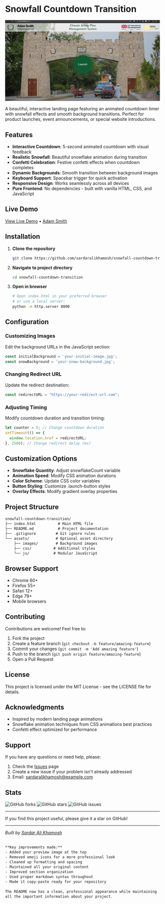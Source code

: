 # Snowfall Countdown Transition

![Project Preview](https://github.com/sardaralikhamosh/snowfall-countdown-transition/blob/main/media/preview-demo.png)

A beautiful, interactive landing page featuring an animated countdown timer with snowfall effects and smooth background transitions. Perfect for product launches, event announcements, or special website introductions.

## Features

- **Interactive Countdown**: 5-second animated countdown with visual feedback
- **Realistic Snowfall**: Beautiful snowflake animation during transition
- **Confetti Celebration**: Festive confetti effects when countdown completes
- **Dynamic Backgrounds**: Smooth transition between background images
- **Keyboard Support**: Spacebar trigger for quick activation
- **Responsive Design**: Works seamlessly across all devices
- **Pure Frontend**: No dependencies - built with vanilla HTML, CSS, and JavaScript

## Live Demo

[View Live Demo](https://capms-epa.gkp.pk/launch/) • [Adam Smith](https://capms-epa.gkp.pk/launch/)

## Installation

1. **Clone the repository**
   ```bash
   git clone https://github.com/sardaralikhamosh/snowfall-countdown-transition.git

2. **Navigate to project directory**
   ```bash
   cd snowfall-countdown-transition
   ```

3. **Open in browser**
   ```bash
   # Open index.html in your preferred browser
   # or use a local server:
   python -m http.server 8000
   ```

## Configuration

### Customizing Images
Edit the background URLs in the JavaScript section:
```javascript
const initialBackground = 'your-initial-image.jpg';
const snowBackground = 'your-snow-background.jpg';
```

### Changing Redirect URL
Update the redirect destination:
```javascript
const redirectURL = "https://your-redirect-url.com";
```

### Adjusting Timing
Modify countdown duration and transition timing:
```javascript
let counter = 5; // Change countdown duration
setTimeout(() => {
  window.location.href = redirectURL;
}, 2500); // Change redirect delay (ms)
```

## Customization Options

- **Snowflake Quantity**: Adjust snowflakeCount variable
- **Animation Speed**: Modify CSS animation durations
- **Color Scheme**: Update CSS color variables
- **Button Styling**: Customize .launch-button styles
- **Overlay Effects**: Modify gradient overlay properties

## Project Structure

```
snowfall-countdown-transition/
├── index.html          # Main HTML file
├── README.md           # Project documentation
├── .gitignore         # Git ignore rules
└── assets/            # Optional asset directory
    ├── images/        # Background images
    ├── css/          # Additional styles
    └── js/           # Modular JavaScript
```

## Browser Support

- Chrome 60+
- Firefox 55+
- Safari 12+
- Edge 79+
- Mobile browsers

## Contributing

Contributions are welcome! Feel free to:

1. Fork the project
2. Create a feature branch (`git checkout -b feature/amazing-feature`)
3. Commit your changes (`git commit -m 'Add amazing feature'`)
4. Push to the branch (`git push origin feature/amazing-feature`)
5. Open a Pull Request

## License

This project is licensed under the MIT License - see the LICENSE file for details.

## Acknowledgments

- Inspired by modern landing page animations
- Snowflake animation techniques from CSS animations best practices
- Confetti effect optimized for performance

## Support

If you have any questions or need help, please:

1. Check the [Issues](https://github.com/sardaralikhamosh/snowfall-countdown-transition/issues) page
2. Create a new issue if your problem isn't already addressed
3. Email: sardaralikhamosh@example.com

## Stats

![GitHub forks](https://img.shields.io/github/forks/sardaralikhamosh/snowfall-countdown-transition?style=social)
![GitHub stars](https://img.shields.io/github/stars/sardaralikhamosh/snowfall-countdown-transition?style=social)
![GitHub issues](https://img.shields.io/github/issues/sardaralikhamosh/snowfall-countdown-transition)

---

If you find this project useful, please give it a star on GitHub!

---

*Built by [Sardar Ali Khamosh](https://github.com/sardaralikhamosh)*
```

**Key improvements made:**
- Added your preview image at the top
- Removed emoji icons for a more professional look
- Cleaned up formatting and spacing
- Maintained all your original content
- Improved section organization
- Used proper markdown syntax throughout
- Made it copy-paste ready for your repository

The README now has a clean, professional appearance while maintaining all the important information about your project.
